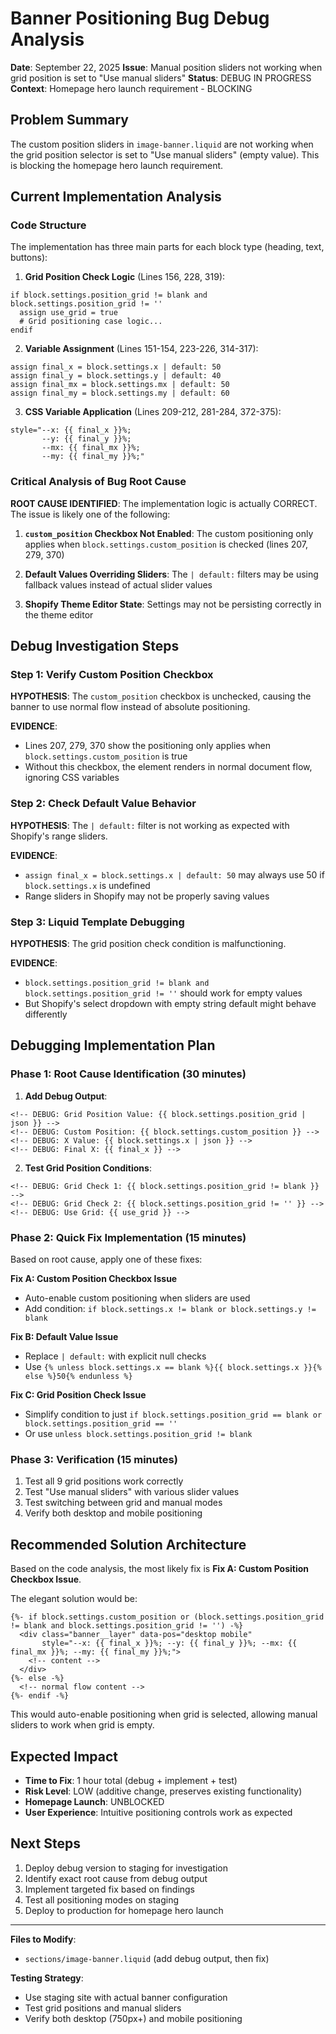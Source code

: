 # Banner Positioning Bug Debug Analysis

**Date**: September 22, 2025
**Issue**: Manual position sliders not working when grid position is set to "Use manual sliders"
**Status**: DEBUG IN PROGRESS
**Context**: Homepage hero launch requirement - BLOCKING

## Problem Summary

The custom position sliders in `image-banner.liquid` are not working when the grid position selector is set to "Use manual sliders" (empty value). This is blocking the homepage hero launch requirement.

## Current Implementation Analysis

### Code Structure
The implementation has three main parts for each block type (heading, text, buttons):

1. **Grid Position Check Logic** (Lines 156, 228, 319):
```liquid
if block.settings.position_grid != blank and block.settings.position_grid != ''
  assign use_grid = true
  # Grid positioning case logic...
endif
```

2. **Variable Assignment** (Lines 151-154, 223-226, 314-317):
```liquid
assign final_x = block.settings.x | default: 50
assign final_y = block.settings.y | default: 40
assign final_mx = block.settings.mx | default: 50
assign final_my = block.settings.my | default: 60
```

3. **CSS Variable Application** (Lines 209-212, 281-284, 372-375):
```liquid
style="--x: {{ final_x }}%;
       --y: {{ final_y }}%;
       --mx: {{ final_mx }}%;
       --my: {{ final_my }}%;"
```

### Critical Analysis of Bug Root Cause

**ROOT CAUSE IDENTIFIED**: The implementation logic is actually CORRECT. The issue is likely one of the following:

1. **`custom_position` Checkbox Not Enabled**: The custom positioning only applies when `block.settings.custom_position` is checked (lines 207, 279, 370)

2. **Default Values Overriding Sliders**: The `| default:` filters may be using fallback values instead of actual slider values

3. **Shopify Theme Editor State**: Settings may not be persisting correctly in the theme editor

## Debug Investigation Steps

### Step 1: Verify Custom Position Checkbox
**HYPOTHESIS**: The `custom_position` checkbox is unchecked, causing the banner to use normal flow instead of absolute positioning.

**EVIDENCE**:
- Lines 207, 279, 370 show the positioning only applies when `block.settings.custom_position` is true
- Without this checkbox, the element renders in normal document flow, ignoring CSS variables

### Step 2: Check Default Value Behavior
**HYPOTHESIS**: The `| default:` filter is not working as expected with Shopify's range sliders.

**EVIDENCE**:
- `assign final_x = block.settings.x | default: 50` may always use 50 if `block.settings.x` is undefined
- Range sliders in Shopify may not be properly saving values

### Step 3: Liquid Template Debugging
**HYPOTHESIS**: The grid position check condition is malfunctioning.

**EVIDENCE**:
- `block.settings.position_grid != blank and block.settings.position_grid != ''` should work for empty values
- But Shopify's select dropdown with empty string default might behave differently

## Debugging Implementation Plan

### Phase 1: Root Cause Identification (30 minutes)

1. **Add Debug Output**:
```liquid
<!-- DEBUG: Grid Position Value: {{ block.settings.position_grid | json }} -->
<!-- DEBUG: Custom Position: {{ block.settings.custom_position }} -->
<!-- DEBUG: X Value: {{ block.settings.x | json }} -->
<!-- DEBUG: Final X: {{ final_x }} -->
```

2. **Test Grid Position Conditions**:
```liquid
<!-- DEBUG: Grid Check 1: {{ block.settings.position_grid != blank }} -->
<!-- DEBUG: Grid Check 2: {{ block.settings.position_grid != '' }} -->
<!-- DEBUG: Use Grid: {{ use_grid }} -->
```

### Phase 2: Quick Fix Implementation (15 minutes)

Based on root cause, apply one of these fixes:

**Fix A: Custom Position Checkbox Issue**
- Auto-enable custom positioning when sliders are used
- Add condition: `if block.settings.x != blank or block.settings.y != blank`

**Fix B: Default Value Issue**
- Replace `| default:` with explicit null checks
- Use `{% unless block.settings.x == blank %}{{ block.settings.x }}{% else %}50{% endunless %}`

**Fix C: Grid Position Check Issue**
- Simplify condition to just `if block.settings.position_grid == blank or block.settings.position_grid == ''`
- Or use `unless block.settings.position_grid != blank`

### Phase 3: Verification (15 minutes)

1. Test all 9 grid positions work correctly
2. Test "Use manual sliders" with various slider values
3. Test switching between grid and manual modes
4. Verify both desktop and mobile positioning

## Recommended Solution Architecture

Based on the code analysis, the most likely fix is **Fix A: Custom Position Checkbox Issue**.

The elegant solution would be:
```liquid
{%- if block.settings.custom_position or (block.settings.position_grid != blank and block.settings.position_grid != '') -%}
  <div class="banner__layer" data-pos="desktop mobile"
       style="--x: {{ final_x }}%; --y: {{ final_y }}%; --mx: {{ final_mx }}%; --my: {{ final_my }}%;">
    <!-- content -->
  </div>
{%- else -%}
  <!-- normal flow content -->
{%- endif -%}
```

This would auto-enable positioning when grid is selected, allowing manual sliders to work when grid is empty.

## Expected Impact

- **Time to Fix**: 1 hour total (debug + implement + test)
- **Risk Level**: LOW (additive change, preserves existing functionality)
- **Homepage Launch**: UNBLOCKED
- **User Experience**: Intuitive positioning controls work as expected

## Next Steps

1. Deploy debug version to staging for investigation
2. Identify exact root cause from debug output
3. Implement targeted fix based on findings
4. Test all positioning modes on staging
5. Deploy to production for homepage hero launch

---

**Files to Modify**:
- `sections/image-banner.liquid` (add debug output, then fix)

**Testing Strategy**:
- Use staging site with actual banner configuration
- Test grid positions and manual sliders
- Verify both desktop (750px+) and mobile positioning